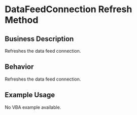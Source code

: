 # DataFeedConnection Refresh Method

## Business Description
Refreshes the data feed connection.

## Behavior
Refreshes the data feed connection.

## Example Usage
No VBA example available.